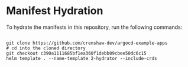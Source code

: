 
# Manifest Hydration

To hydrate the manifests in this repository, run the following commands:

```shell

git clone https://github.com/crenshaw-dev/argocd-example-apps
# cd into the cloned directory
git checkout c390a1111685bf1ea360f1debb09cbee50dc6c15
helm template . --name-template 2-hydrator --include-crds
```